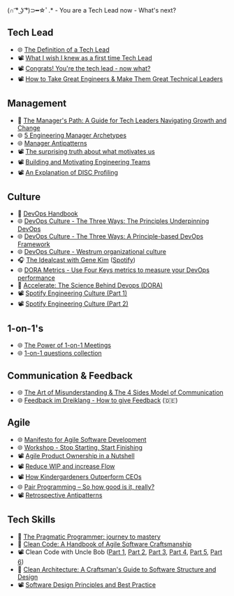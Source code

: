 (∩ ͡° ͜ʖ ͡°)⊃━☆ﾟ.* - You are a Tech Lead now - What's next?

## Tech Lead
* 🌐 [The Definition of a Tech Lead](https://www.patkua.com/blog/the-definition-of-a-tech-lead/)
* 📽️ [What I wish I knew as a first time Tech Lead](https://www.youtube.com/watch?v=CjgWwmBW-bc)
* 📽️ [Congrats! You're the tech lead - now what?](https://www.youtube.com/watch?v=FcyD85z3JSI)
* 📽️ [How to Take Great Engineers & Make Them Great Technical Leaders](https://www.youtube.com/watch?v=RtMmxqkPVug)

## Management
* 📘 [The Manager's Path: A Guide for Tech Leaders Navigating Growth and Change](https://www.amazon.de/Managers-Path-Leaders-Navigating-Growth/dp/1491973897/)
* 🌐 [5 Engineering Manager Archetypes](https://www.patkua.com/blog/5-engineering-manager-archetypes/)
* 🌐 [Manager Antipatterns](https://medium.com/@hashbrown/how-to-fail-as-a-new-engineering-manager-30b5fb617a)
* 📽️ [The surprising truth about what motivates us](https://www.youtube.com/watch?v=u6XAPnuFjJc)
* 📽️ [Building and Motivating Engineering Teams](https://www.youtube.com/watch?v=7R-Y2DwWOr0)
* 📽️ [An Explanation of DISC Profiling](https://www.youtube.com/watch?v=dgGz3IFzLQI)

## Culture
* 📘 [DevOps Handbook](https://www.amazon.de/Devops-Handbook-World-class-Reliability-Organizations/dp/1950508404/)
* 🌐 [DevOps Culture - The Three Ways: The Principles Underpinning DevOps](https://itrevolution.com/articles/the-three-ways-principles-underpinning-devops/) 
* 🌐 [DevOps Culture - The Three Ways: A Principle-based DevOps Framework](https://blog.sonatype.com/principle-based-devops-frameworks-three-ways)
* 🌐 [DevOps Culture - Westrum organizational culture](https://cloud.google.com/architecture/devops/devops-culture-westrum-organizational-culture)
* 🎧 [The Idealcast with Gene Kim](https://itrevolution.com/the-idealcast-podcast/) ([Spotify](https://open.spotify.com/show/3pHZM8poUN4GMXGJ2Kq76s))
* 🌐 [DORA Metrics - Use Four Keys metrics to measure your DevOps performance](https://cloud.google.com/blog/products/devops-sre/using-the-four-keys-to-measure-your-devops-performance)
* 📘 [Accelerate: The Science Behind Devops (DORA)](https://www.amazon.de/Nicole-Ph-D-Forsgren/dp/1942788339)
* 📽️ [Spotify Engineering Culture (Part 1)](https://www.youtube.com/watch?v=Yvfz4HGtoPc)
* 📽️ [Spotify Engineering Culture (Part 2)](https://www.youtube.com/watch?v=vOt4BbWLWQw)

## 1-on-1's
* 🌐 [The Power of 1-on-1 Meetings](https://www.grammarly.com/blog/engineering/1-on-1-meetings/)
* 🌐 [1-on-1 questions collection](https://github.com/VGraupera/1on1-questions)

## Communication & Feedback
* 🌐 [The Art of Misunderstanding & The 4 Sides Model of Communication](https://medium.com/seek-blog/the-art-of-misunderstanding-and-the-4-sides-model-of-communication-7188408457ba)
* 🌐 [Feedback im Dreiklang - How to give Feedback](https://www.judithandresen.com/2018/02/18/einfach-sagen-was-ist/) (🇩🇪)

## Agile
* 🌐 [Manifesto for Agile Software Development](https://agilemanifesto.org/)
* 🌐 [Workshop - Stop Starting, Start Finishing](https://blog.crisp.se/wp-content/uploads/2013/03/Stop-Starting-Start-Finishing.pdf)
* 📽️ [Agile Product Ownership in a Nutshell](https://www.youtube.com/watch?v=502ILHjX9EE)
* 📽️ [Reduce WIP and increase Flow](https://www.youtube.com/watch?v=Yqi9Gwt-OEA)
* 📽️ [How Kindergardeners Outperform CEOs](https://www.youtube.com/watch?v=7BExiT0JFGg)
* 🌐 [Pair Programming – So how good is it, really?](https://raygun.com/blog/how-good-is-pair-programming-really/)
* 📽️ [Retrospective Antipatterns](https://www.youtube.com/watch?v=ApAkqxHZq6o)

## Tech Skills
* 📘 [The Pragmatic Programmer: journey to mastery](https://www.amazon.de/Pragmatic-Programmer-journey-mastery-Anniversary/dp/0135957052/)
* 📘 [Clean Code: A Handbook of Agile Software Craftsmanship](https://www.amazon.de/Clean-Code-Handbook-Software-Craftsmanship/dp/0132350882/)
* 📽️ Clean Code with Uncle Bob ([Part 1](https://www.youtube.com/watch?v=7EmboKQH8lM), [Part 2](https://www.youtube.com/watch?v=2a_ytyt9sf8), [Part 3](https://www.youtube.com/watch?v=Qjywrq2gM8o), [Part 4](https://www.youtube.com/watch?v=58jGpV2Cg50), [Part 5](https://www.youtube.com/watch?v=sn0aFEMVTpA), [Part 6](https://www.youtube.com/watch?v=l-gF0vDhJVI))
* 📘 [Clean Architecture: A Craftsman's Guide to Software Structure and Design](https://www.amazon.de/Clean-Architecture-Craftsmans-Software-Structure/dp/0134494164/)
* 📽 [Software Design Principles and Best Practice](https://www.youtube.com/watch?v=llGgO74uXMI)
